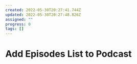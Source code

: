 ```yaml
---
created: 2022-05-30T20:27:41.744Z
updated: 2022-05-30T20:27:48.826Z
assigned: ""
progress: 0
tags: []
---
```


# Add Episodes List to Podcast
